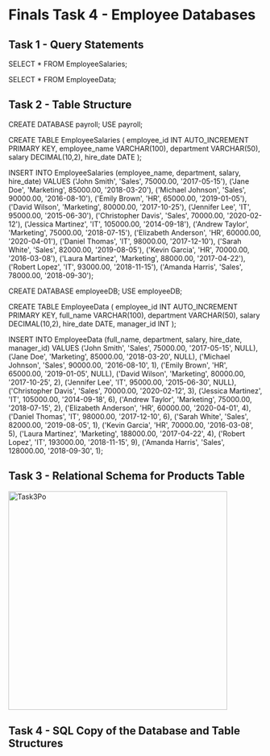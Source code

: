 # Finals Task 4 - Employee Databases
## Task 1 - Query Statements
SELECT * FROM EmployeeSalaries;

SELECT * FROM EmployeeData;
## Task 2 - Table Structure
CREATE DATABASE payroll; USE payroll;

CREATE TABLE EmployeeSalaries ( employee_id INT AUTO_INCREMENT PRIMARY KEY, employee_name VARCHAR(100), department VARCHAR(50), salary DECIMAL(10,2), hire_date DATE );

INSERT INTO EmployeeSalaries (employee_name, department, salary, hire_date) VALUES ('John Smith', 'Sales', 75000.00, '2017-05-15'), ('Jane Doe', 'Marketing', 85000.00, '2018-03-20'), ('Michael Johnson', 'Sales', 90000.00, '2016-08-10'), ('Emily Brown', 'HR', 65000.00, '2019-01-05'), ('David Wilson', 'Marketing', 80000.00, '2017-10-25'), ('Jennifer Lee', 'IT', 95000.00, '2015-06-30'), ('Christopher Davis', 'Sales', 70000.00, '2020-02-12'), ('Jessica Martinez', 'IT', 105000.00, '2014-09-18'), ('Andrew Taylor', 'Marketing', 75000.00, '2018-07-15'), ('Elizabeth Anderson', 'HR', 60000.00, '2020-04-01'), ('Daniel Thomas', 'IT', 98000.00, '2017-12-10'), ('Sarah White', 'Sales', 82000.00, '2019-08-05'), ('Kevin Garcia', 'HR', 70000.00, '2016-03-08'), ('Laura Martinez', 'Marketing', 88000.00, '2017-04-22'), ('Robert Lopez', 'IT', 93000.00, '2018-11-15'), ('Amanda Harris', 'Sales', 78000.00, '2018-09-30');

CREATE DATABASE employeeDB; USE employeeDB;

CREATE TABLE EmployeeData ( employee_id INT AUTO_INCREMENT PRIMARY KEY, full_name VARCHAR(100), department VARCHAR(50), salary DECIMAL(10,2), hire_date DATE, manager_id INT );

INSERT INTO EmployeeData (full_name, department, salary, hire_date, manager_id) VALUES ('John Smith', 'Sales', 75000.00, '2017-05-15', NULL), ('Jane Doe', 'Marketing', 85000.00, '2018-03-20', NULL), ('Michael Johnson', 'Sales', 90000.00, '2016-08-10', 1), ('Emily Brown', 'HR', 65000.00, '2019-01-05', NULL), ('David Wilson', 'Marketing', 80000.00, '2017-10-25', 2), ('Jennifer Lee', 'IT', 95000.00, '2015-06-30', NULL), ('Christopher Davis', 'Sales', 70000.00, '2020-02-12', 3), ('Jessica Martinez', 'IT', 105000.00, '2014-09-18', 6), ('Andrew Taylor', 'Marketing', 75000.00, '2018-07-15', 2), ('Elizabeth Anderson', 'HR', 60000.00, '2020-04-01', 4), ('Daniel Thomas', 'IT', 98000.00, '2017-12-10', 6), ('Sarah White', 'Sales', 82000.00, '2019-08-05', 1), ('Kevin Garcia', 'HR', 70000.00, '2016-03-08', 5), ('Laura Martinez', 'Marketing', 188000.00, '2017-04-22', 4), ('Robert Lopez', 'IT', 193000.00, '2018-11-15', 9), ('Amanda Harris', 'Sales', 128000.00, '2018-09-30', 1);

## Task 3 - Relational Schema for Products Table
<img width="434" alt="Task3Po" src="https://github.com/user-attachments/assets/940deeea-16d5-4423-80dd-beb016ffea0e" />


## Task 4 - SQL Copy of the Database and Table Structures
